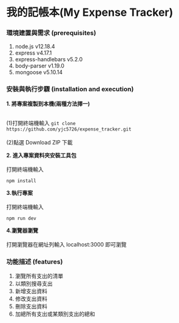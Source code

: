 # 我的記帳本(My Expense Tracker)

### 環境建置與需求 (prerequisites)

1. node.js v12.18.4
2. express v4.17.1
3. express-handlebars v5.2.0
4. body-parser v1.19.0
5. mongoose v5.10.14

### 安裝與執行步驟 (installation and execution)

**1. 將專案複製到本機(兩種方法擇一)**<br /><br />

(1)打開終端機輸入
`git clone https://github.com/yjc5726/expense_tracker.git`<br /><br />
(2)點選 Download ZIP 下載

**2. 進入專案資料夾安裝工具包**<br /><br />
打開終端機輸入

```
npm install
```

**3.執行專案**<br /><br />
打開終端機輸入

```
npm run dev
```

**4.瀏覽器瀏覽**<br /><br />
打開瀏覽器在網址列輸入 localhost:3000 即可瀏覽

### 功能描述 (features)

1. 瀏覽所有支出的清單
2. 以類別搜尋支出
3. 新增支出資料
4. 修改支出資料
5. 刪除支出資料
6. 加總所有支出或某類別支出的總和
